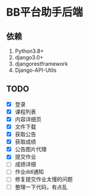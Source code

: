 # BB平台助手后端

## 依赖
1. Python3.8+
2. django3.0+
3. djangorestframework
4. Django-API-Utils

## TODO
- [X] 登录
- [X] 课程列表
- [X] 内容详细页
- [X] 文件下载
- [X] 获取公告
- [X] 获取成绩
- [X] 公告图片代理
- [X] 提交作业
- [ ] 成绩详细
- [ ] 作业ddl通知
- [ ] 修复提交作业太慢的问题
- [ ] 整理一下代码，有点乱